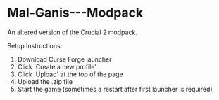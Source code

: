 # Mal-Ganis---Modpack
An altered version of the Crucial 2 modpack.

Setup Instructions:
1) Download Curse Forge launcher
2) Click 'Create a new profile'
3) Click 'Upload' at the top of the page
4) Upload the .zip file
5) Start the game (sometimes a restart after first launcher is required)
